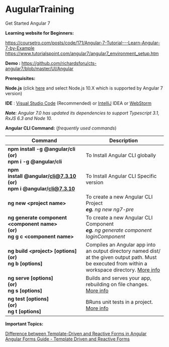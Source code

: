 # AugularTraining

Get Started Angular 7

**Learning website for Beginners:**

https://coursetro.com/posts/code/171/Angular-7-Tutorial---Learn-Angular-7-by-Example
https://www.tutorialspoint.com/angular7/angular7_environment_setup.htm

**Demo :** https://github.com/richardsforu/cts-angular7/blob/master/UI/Angular

**Prerequisites:**

**Node.js** (click [here](https://nodejs.org/en/download/releases/) and select Node.js 10.X which is supported by Angular 7 version)

**IDE** : [Visual Studio Code](https://code.visualstudio.com/) (Recommended) or [IntelliJ](https://www.jetbrains.com/idea/download/) IDEA or [WebStorm](https://www.jetbrains.com/webstorm/download/#section=windows)

***Note**: Angular 7.0 has updated its dependencies to support Typescript 3.1, RxJS 6.3 and Node 10.*

**Angular CLI Command:** (*frequently used commands*)

|Command|Description|
|-------|-----------|
|**npm install -g @angular/cli <br/>(or) <br/>npm i -g @angular/cli** | To Install Angular CLI globally |
|**npm install @angular/cli@7.3.10 <br/>(or) <br/>npm i @angular/cli@7.3.10** | To Install Angular CLI Specific version |
|**ng new \<project name\>** | To create a new Angular CLI Project <br/> ***eg.** ng new ng7-pre* |
|**ng generate component \<component name\> <br/>(or)<br/>ng g c \<component name\>**| To create a new Angular CLI Component <br/> ***eg.** ng generate component loginComponent*|
|**ng build \<project\> [options] <br/>(or) <br/>ng b <project> [options]**|Compiles an Angular app into an output directory named dist/ at the given output path. Must be executed from within a workspace directory. [More info](https://angular.io/cli/build)|
|**ng serve <project> [options] <br/>(or) <br/>ng s <project> [options]**|Builds and serves your app, rebuilding on file changes. [More info](https://angular.io/cli/serve)|
|**ng test <project> [options] <br/>(or) <br/>ng t <project> [options]**|BRuns unit tests in a project. [More info](https://angular.io/cli/test)|

**Important Topics:**

[Difference between Template-Driven and Reactive Forms in Angular](https://www.pluralsight.com/guides/difference-between-template-driven-and-reactive-forms-angular)
[Angular Forms Guide - Template Driven and Reactive Forms](https://blog.angular-university.io/introduction-to-angular-2-forms-template-driven-vs-model-driven/)
